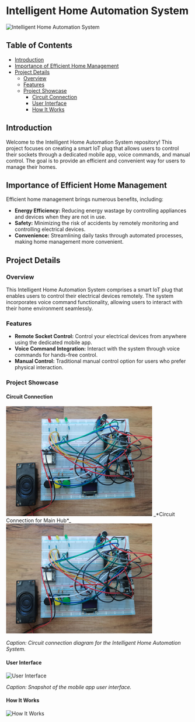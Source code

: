 # Intelligent Home Automation System

<img src="https://miro.medium.com/v2/resize:fit:1400/0*9R3WH9hpAaHHaCfa.jpg" alt="Intelligent Home Automation System" width="1000"/>

## Table of Contents

- [Introduction](#introduction)
- [Importance of Efficient Home Management](#importance-of-efficient-home-management)
- [Project Details](#project-details)
  - [Overview](#overview)
  - [Features](#features)
  - [Project Showcase](#project-showcase)
    - [Circuit Connection](#circuit-connection)
    - [User Interface](#user-interface)
    - [How It Works](#how-it-works)

## Introduction

Welcome to the Intelligent Home Automation System repository! This project focuses on creating a smart IoT plug that allows users to control their sockets through a dedicated mobile app, voice commands, and manual control. The goal is to provide an efficient and convenient way for users to manage their homes.

## Importance of Efficient Home Management

Efficient home management brings numerous benefits, including:

- **Energy Efficiency:** Reducing energy wastage by controlling appliances and devices when they are not in use.
- **Safety:** Minimizing the risk of accidents by remotely monitoring and controlling electrical devices.
- **Convenience:** Streamlining daily tasks through automated processes, making home management more convenient.

## Project Details

### Overview

This Intelligent Home Automation System comprises a smart IoT plug that enables users to control their electrical devices remotely. The system incorporates voice command functionality, allowing users to interact with their home environment seamlessly.

### Features

- **Remote Socket Control:** Control your electrical devices from anywhere using the dedicated mobile app.
- **Voice Command Integration:** Interact with the system through voice commands for hands-free control.
- **Manual Control:** Traditional manual control option for users who prefer physical interaction.

### Project Showcase

#### Circuit Connection

<img src="https://github.com/chingkx777/IOT-Smart-Plug-Effortless-On-Off-Automation/blob/main/Main%20Hub%20Connection.jpg" alt="Main Hub Connection" width="400" height="300">
_*Circuit Connection for Main Hub*_

<img src="https://github.com/chingkx777/IOT-Smart-Plug-Effortless-On-Off-Automation/blob/main/Main%20Hub%20Connection.jpg" alt="Main Hub Connection" width="400" height="300">

*Caption: Circuit connection diagram for the Intelligent Home Automation System.*

#### User Interface

![User Interface](images/user_interface.png)

*Caption: Snapshot of the mobile app user interface.*

#### How It Works

![How It Works](images/how_it_works.png)
